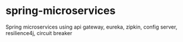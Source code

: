 # spring-microservices
Spring microservices using api gateway, eureka, zipkin, config server, resilience4j, circuit breaker
